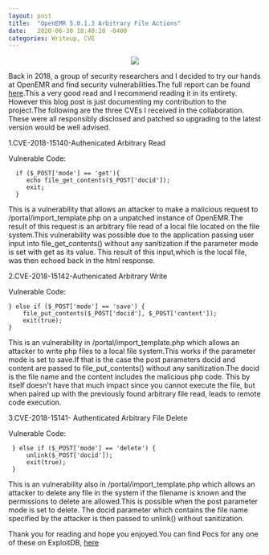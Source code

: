 ```yaml
---
layout: post
title:  "OpenEMR 5.0.1.3 Arbitrary File Actions"
date:   2020-06-30 18:40:20 -0400
categories: Writeup, CVE
---
```


<center><img src="../../../../images/openemr.png"></center>

Back in 2018, a group of security researchers and I   decided to try our hands at OpenEMR and find security vulnerabilities.The full report can be found <a href=https://www.open-emr.org/wiki/images/1/11/Openemr_insecurity.pdf>here</a>.This a very good read and I recommend reading it in its entirety. However this blog post is just documenting my contribution to the project.The following are the three CVEs I received in the collaboration. These were all responsibly disclosed and patched so upgrading to the latest version would be well advised. 

1.CVE-2018-15140-Authenicated Arbitrary Read

Vulnerable Code: 
  
      if ($_POST['mode'] == 'get'){
         echo file_get_contents($_POST['docid']);
         exit;
      }


This is a vulnerability that allows an attacker to make a malicious request to /portal/import_template.php on a unpatched instance of OpenEMR.The result of this request is an arbitrary file read of a local file located on the file system.This vulnerability was possible due to the application passing user input into file_get_contents() without any sanitization if the parameter mode is set with get as its value. This result of this input,which is the local file, was then echoed back in the html response. 

2.CVE-2018-15142-Authenicated Arbitrary Write

 Vulnerable Code:

    } else if ($_POST['mode'] == 'save') {
        file_put_contents($_POST['docid'], $_POST['content']);
        exit(true);
    }

This is an vulnerability in /portal/import_template.php which allows an attacker to write php files to a local file system.This works if the parameter mode is set to save.If that is the case the post parameters docid and content are passed to file_put_contents() without any sanitization.The docid is the file name and the content includes the malicious php code. This by itself doesn't have that much impact since you cannot execute the file, but when paired up with the previously found arbitrary file read, leads to remote code execution.



3.CVE-2018-15141- Authenticated Arbitrary File Delete

Vulnerable Code:      
     
     } else if ($_POST['mode'] == 'delete') {
         unlink($_POST['docid']);
         exit(true);
     }

This is an vulnerability also in /portal/import_template.php which allows an attacker to delete any file in the system if the filename is known and the permissions to delete are allowed.This is possible when the post parameter mode is set to delete. The docid parameter which contains the file name specified by the attacker is then passed to unlink() without sanitization.

Thank you for reading and hope you enjoyed.You can find Pocs for any one of these on ExploitDB, <a href="https://www.exploit-db.com/exploits/45202">here</a>






